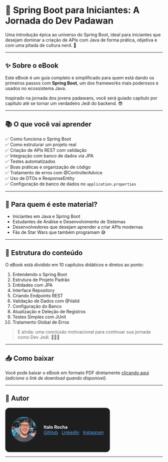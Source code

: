 # 📘 Spring Boot para Iniciantes: A Jornada do Dev Padawan

Uma introdução épica ao universo do Spring Boot, ideal para iniciantes que desejam dominar a criação de APIs com Java de forma prática, objetiva e com uma pitada de cultura nerd. 🌌

---

## ✨ Sobre o eBook

Este eBook é um guia completo e simplificado para quem está dando os primeiros passos com **Spring Boot**, um dos frameworks mais poderosos e usados no ecossistema Java.

Inspirado na jornada dos jovens padawans, você será guiado capítulo por capítulo até se tornar um verdadeiro Jedi do backend. 😎

---

## 📚 O que você vai aprender

✅ Como funciona o Spring Boot  
✅ Como estruturar um projeto real  
✅ Criação de APIs REST com validação  
✅ Integração com banco de dados via JPA  
✅ Testes automatizados  
✅ Boas práticas e organização de código  
✅ Tratamento de erros com @ControllerAdvice  
✅ Uso de DTOs e ResponseEntity  
✅ Configuração de banco de dados no `application.properties`

---

## 🧠 Para quem é este material?

- Iniciantes em Java e Spring Boot  
- Estudantes de Análise e Desenvolvimento de Sistemas  
- Desenvolvedores que desejam aprender a criar APIs modernas  
- Fãs de Star Wars que também programam 😅  

---

## 📂 Estrutura do conteúdo

O eBook está dividido em 10 capítulos didáticos e diretos ao ponto:

1. Entendendo o Spring Boot  
2. Estrutura de Projeto Padrão  
3. Entidades com JPA  
4. Interface Repository  
5. Criando Endpoints REST  
6. Validação de Dados com @Valid  
7. Configuração do Banco  
8. Atualização e Deleção de Registros  
9. Testes Simples com JUnit  
10. Tratamento Global de Erros  

> E ainda: uma conclusão motivacional para continuar sua jornada como Dev Jedi. 🧑‍💻✨

---

## 📥 Como baixar

Você pode baixar o eBook em formato PDF diretamente [clicando aqui](#) *(adicione o link de download quando disponível)*.

---

## 👤 Autor

<div style="background-color: #1e1e1e; border: 1px solid #444; border-radius: 12px; padding: 12px; display: inline-block;">

  <table style="border-collapse: separate; border-spacing: 0 0;">
    <tr style="vertical-align: middle;">
      <td style="padding-right: 16px;">
        <img src="https://github.com/ItaloRochaj/ebook-IA/blob/main/IMG_0774-photoaidcom-cropped.JPG?raw=true" alt="Italo Rocha" width="80" style="border-radius: 50%;" />
      </td>
      <td>
        <strong style="color: #fff;">Italo Rocha</strong><br/>
        <a href="https://github.com/ItaloRochaj" style="color: #58a6ff;">GitHub</a> |
        <a href="https://www.linkedin.com/in/italorochaj/" style="color: #58a6ff;">LinkedIn</a> |
        <a href="https://www.instagram.com/italocodes/?next=%2Fitalorochaj%2F" style="color: #58a6ff;">Instagram</a>
      </td>
    </tr>
  </table>

</div>

---
